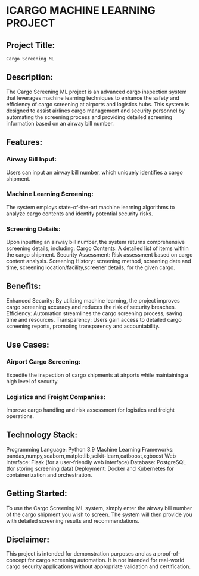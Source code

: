 # ICARGO MACHINE LEARNING PROJECT
## Project Title: 
    Cargo Screening ML
## Description:
The Cargo Screening ML project is an advanced cargo inspection system that leverages machine learning techniques to enhance the safety and efficiency of cargo screening at airports and logistics hubs. This system is designed to assist airlines cargo management and security personnel by automating the screening process and providing detailed screening information based on an airway bill number.

## Features:

### Airway Bill Input:
 Users can input an airway bill number, which uniquely identifies a cargo shipment.
### Machine Learning Screening: 
The system employs state-of-the-art machine learning algorithms to analyze cargo contents and identify potential security risks.
### Screening Details:
 Upon inputting an airway bill number, the system returns comprehensive screening details, including:
    Cargo Contents: A detailed list of items within the cargo shipment.
    Security Assessment: Risk assessment based on cargo content analysis.
    Screening History: screening method, screening date and time, screening location/facility,screener details,  for the given cargo.
## Benefits:

Enhanced Security: By utilizing machine learning, the project improves cargo screening accuracy and reduces the risk of security breaches.
Efficiency: Automation streamlines the cargo screening process, saving time and resources.
Transparency: Users gain access to detailed cargo screening reports, promoting transparency and accountability.
## Use Cases:

### Airport Cargo Screening: 
Expedite the inspection of cargo shipments at airports while maintaining a high level of security.
### Logistics and Freight Companies: 
Improve cargo handling and risk assessment for logistics and freight operations.
## Technology Stack:

Programming Language: Python 3.9
Machine Learning Frameworks: pandas,numpy,seaborn,matplotlib,scikit-learn,catboost,xgboost
Web Interface: Flask (for a user-friendly web interface)
Database: PostgreSQL (for storing screening data)
Deployment: Docker and Kubernetes for containerization and orchestration.
 
## Getting Started:
To use the Cargo Screening ML system, simply enter the airway bill number of the cargo shipment you wish to screen. The system will then provide you with detailed screening results and recommendations.

## Disclaimer:
This project is intended for demonstration purposes and as a proof-of-concept for cargo screening automation. It is not intended for real-world cargo security applications without appropriate validation and certification.

